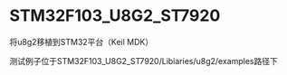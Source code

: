 # STM32F103_U8G2_ST7920

将u8g2移植到STM32平台（Keil MDK）



测试例子位于STM32F103_U8G2_ST7920/Libiaries/u8g2/examples路径下